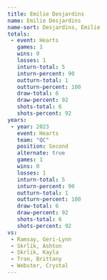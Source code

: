 ```yaml
---
title: Emilie Desjardins
name: Emilie Desjardins
name-sort: Desjardins, Emilie
totals:
 - event: Hearts
   games: 1
   wins: 0
   losses: 1
   inturn-total: 5
   inturn-percent: 90
   outturn-total: 1
   outturn-percent: 100
   draw-total: 6
   draw-percent: 92
   shots-total: 6
   shots-percent: 92
years:
 - year: 2023
   event: Hearts
   team: "QC"
   position: Second
   alternate: true
   games: 1
   wins: 0
   losses: 1
   inturn-total: 5
   inturn-percent: 90
   outturn-total: 1
   outturn-percent: 100
   draw-total: 6
   draw-percent: 92
   shots-total: 6
   shots-percent: 92
vs:
 - Ramsay, Geri-Lynn
 - Skrlik, Ashton
 - Skrlik, Kayla
 - Tran, Brittany
 - Webster, Crystal
---
```

